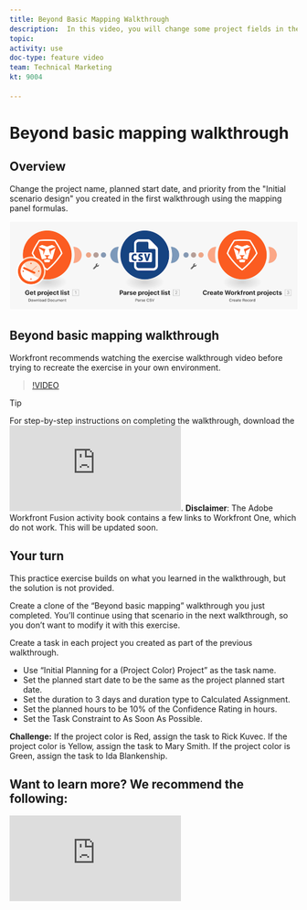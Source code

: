 ```yaml
---
title: Beyond Basic Mapping Walkthrough
description:  In this video, you will change some project fields in the scenario you created previously using the mapping panel formulas in [!DNL Adobe Workfront Fusion].
topic: 
activity: use
doc-type: feature video
team: Technical Marketing
kt: 9004 

---
```

# Beyond basic mapping walkthrough

## Overview

Change the project name, planned start date, and priority from the "Initial scenario design" you created in the first walkthrough using the mapping panel formulas. 

![An image of the Fusion scenario](assets/understand-the-basics-1.png)

## Beyond basic mapping walkthrough

Workfront recommends watching the exercise walkthrough video before trying to recreate the exercise in your own environment. 

>[!VIDEO](https://video.tv.adobe.com/v/335264/?quality=12)

>[!TIP]
>
>For step-by-step instructions on completing the walkthrough, download the ![Adobe Workfront Fusion activity book](https://experienceleague.adobe.com/docs/workfront-learn/tutorials-workfront/fusion/adobe-workfront-fusion-activity-book.pdf).
**Disclaimer**: The Adobe Workfront Fusion activity book contains a few links to Workfront One, which do not work. This will be updated soon.

## Your turn

This practice exercise builds on what you learned in the walkthrough, but the solution is not provided.

Create a clone of the “Beyond basic mapping” walkthrough you just completed. You’ll continue using that scenario in the next walkthrough, so you don’t want to modify it with this exercise.

Create a task in each project you created as part of the previous walkthrough.

* Use “Initial Planning for a (Project Color) Project” as the task name.
* Set the planned start date to be the same as the project planned start date.
* Set the duration to 3 days and duration type to Calculated Assignment.
* Set the planned hours to be 10% of the Confidence Rating in hours.
* Set the Task Constraint to As Soon As Possible.

**Challenge:** If the project color is Red, assign the task to Rick Kuvec. If the project color is Yellow, assign the task to Mary Smith. If the project color is Green, assign the task to Ida Blankenship. 

## Want to learn more? We recommend the following:

![Workfront Fusion documentation](https://experienceleague.adobe.com/docs/workfront/using/adobe-workfront-fusion/workfront-fusion-2.html?lang=en)
